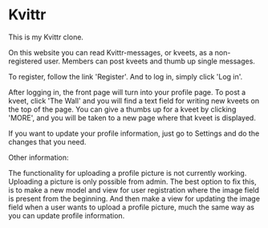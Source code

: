 # Kvittr

This is my Kvittr clone.

On this website you can read Kvittr-messages, or kveets, as a non-registered user. Members can post kveets and thumb up single messages. 

To register, follow the link 'Register'. And to log in, simply click 'Log in'. 

After logging in, the front page will turn into your profile page. To post a kveet, click 'The Wall' and you will find a text field for writing new kveets on the top of the page. You can give a thumbs up for a kveet by clicking 'MORE', and you will be taken to a new page where that kveet is displayed. 

If you want to update your profile information, just go to Settings and do the changes that you need.


Other information:

The functionality for uploading a profile picture is not currently working. Uploading a picture is only possible from admin. The best option to fix this, is to make a new model and view for user registration where the image field is present from the beginning. And then make a view for updating the image field when a user wants to upload a profile picture, much the same way as you can update profile information.  

